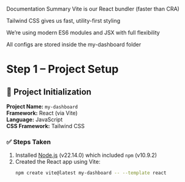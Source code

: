 Documentation Summary
Vite is our React bundler (faster than CRA)

Tailwind CSS gives us fast, utility-first styling

We’re using modern ES6 modules and JSX with full flexibility

All configs are stored inside the my-dashboard folder


# Step 1 – Project Setup

## 🔧 Project Initialization

**Project Name:** `my-dashboard`  
**Framework:** React (via Vite)  
**Language:** JavaScript  
**CSS Framework:** Tailwind CSS

### ✅ Steps Taken

1. Installed [Node.js](https://nodejs.org) (v22.14.0) which included `npm` (v10.9.2)
2. Created the React app using Vite:
   ```bash
   npm create vite@latest my-dashboard -- --template react

